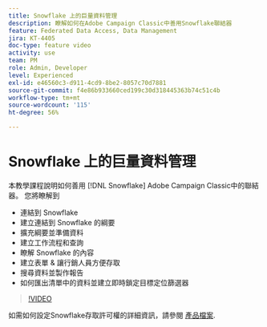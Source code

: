 ```yaml
---
title: Snowflake 上的巨量資料管理
description: 瞭解如何在Adobe Campaign Classic中善用Snowflake聯結器
feature: Federated Data Access, Data Management
jira: KT-4405
doc-type: feature video
activity: use
team: PM
role: Admin, Developer
level: Experienced
exl-id: e46560c3-d911-4cd9-8be2-8057c70d7881
source-git-commit: f4e86b933660ced199c30d318445363b74c51c4b
workflow-type: tm+mt
source-wordcount: '115'
ht-degree: 56%

---
```


# Snowflake 上的巨量資料管理

本教學課程說明如何善用 [!DNL Snowflake] Adobe Campaign Classic中的聯結器。
您將瞭解到

* 連結到 Snowflake
* 建立連結到 Snowflake 的綱要
* 擴充綱要並準備資料
* 建立工作流程和查詢
* 瞭解 Snowflake 的內容
* 建立表單 &amp; 讓行銷人員方便存取
* 搜尋資料並製作報告
* 如何匯出清單中的資料並建立即時鎖定目標定位篩選器

>[!VIDEO](https://video.tv.adobe.com/v/31588?quality=12&learn=on)

如需如何設定Snowflake存取許可權的詳細資訊，請參閱 [產品檔案](https://experienceleague.adobe.com/docs/campaign-classic/using/installing-campaign-classic/accessing-external-database/configure-fda/config-databases/configure-fda-snowflake.html?lang=en#installing-campaign-classic).
